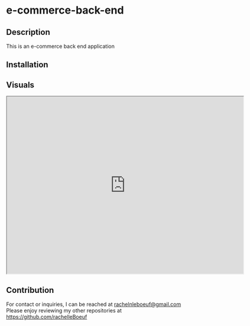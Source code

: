 # e-commerce-back-end

## Description

This is an e-commerce back end application

## Installation

## Visuals

<iframe src="https://drive.google.com/file/d/1AqGVy2lEXIHPKKc5MB5kZY5_gIq0Q1fT/preview" width="640" height="480"></iframe>

## Contribution

For contact or inquiries, I can be reached at rachelnleboeuf@gmail.com
Please enjoy reviewing my other repositories at https://github.com/rachelleBoeuf


